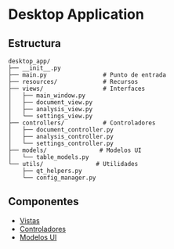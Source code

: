 # Desktop Application

## Estructura
```
desktop_app/
├── __init__.py
├── main.py                # Punto de entrada
├── resources/             # Recursos
├── views/                 # Interfaces
│   ├── main_window.py
│   ├── document_view.py
│   ├── analysis_view.py
│   └── settings_view.py
├── controllers/           # Controladores
│   ├── document_controller.py
│   ├── analysis_controller.py
│   └── settings_controller.py
├── models/               # Modelos UI
│   └── table_models.py
└── utils/               # Utilidades
    ├── qt_helpers.py
    └── config_manager.py
```

## Componentes
- [Vistas](views.md)
- [Controladores](controllers.md)
- [Modelos UI](ui-models.md)
